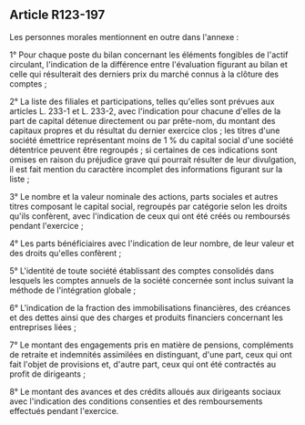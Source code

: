 Article R123-197
----
Les personnes morales mentionnent en outre dans l'annexe :

1° Pour chaque poste du bilan concernant les éléments fongibles de l'actif
circulant, l'indication de la différence entre l'évaluation figurant au bilan et
celle qui résulterait des derniers prix du marché connus à la clôture des
comptes ;

2° La liste des filiales et participations, telles qu'elles sont prévues aux
articles L. 233-1 et L. 233-2, avec l'indication pour chacune d'elles de la part
de capital détenue directement ou par prête-nom, du montant des capitaux propres
et du résultat du dernier exercice clos ; les titres d'une société émettrice
représentant moins de 1 % du capital social d'une société détentrice peuvent
être regroupés ; si certaines de ces indications sont omises en raison du
préjudice grave qui pourrait résulter de leur divulgation, il est fait mention
du caractère incomplet des informations figurant sur la liste ;

3° Le nombre et la valeur nominale des actions, parts sociales et autres titres
composant le capital social, regroupés par catégorie selon les droits qu'ils
confèrent, avec l'indication de ceux qui ont été créés ou remboursés pendant
l'exercice ;

4° Les parts bénéficiaires avec l'indication de leur nombre, de leur valeur et
des droits qu'elles confèrent ;

5° L'identité de toute société établissant des comptes consolidés dans lesquels
les comptes annuels de la société concernée sont inclus suivant la méthode de
l'intégration globale ;

6° L'indication de la fraction des immobilisations financières, des créances et
des dettes ainsi que des charges et produits financiers concernant les
entreprises liées ;

7° Le montant des engagements pris en matière de pensions, compléments de
retraite et indemnités assimilées en distinguant, d'une part, ceux qui ont fait
l'objet de provisions et, d'autre part, ceux qui ont été contractés au profit de
dirigeants ;

8° Le montant des avances et des crédits alloués aux dirigeants sociaux avec
l'indication des conditions consenties et des remboursements effectués pendant
l'exercice.
